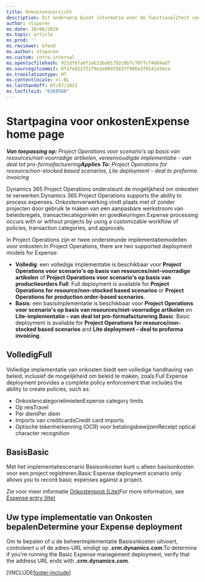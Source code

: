 ```yaml
---
title: Onkostenoverzicht
description: Dit onderwerp biedt informatie over de functionaliteit voor onkosten in Project Operations.
author: stsporen
ms.date: 10/06/2020
ms.topic: article
ms.prod: ''
ms.reviewer: kfend
ms.author: stsporen
ms.custom: intro-internal
ms.openlocfilehash: 921df6fa8f1eb33bd01792c0b7c787fc74604adf
ms.sourcegitcommit: 0fafe022731f0e1e8693382ff906e3f8541d34ca
ms.translationtype: HT
ms.contentlocale: nl-NL
ms.lasthandoff: 07/07/2021
ms.locfileid: "6368560"
---
```

# <a name="expense-home-page"></a><span data-ttu-id="352bf-103">Startpagina voor onkosten</span><span class="sxs-lookup"><span data-stu-id="352bf-103">Expense home page</span></span>

<span data-ttu-id="352bf-104">_**Van toepassing op:** Project Operations voor scenario's op basis van resources/niet-voorradige artikelen, vereenvoudigde implementatie - van deal tot pro-formafacturering_</span><span class="sxs-lookup"><span data-stu-id="352bf-104">_**Applies To:** Project Operations for resource/non-stocked based scenarios, Lite deployment - deal to proforma invoicing_</span></span>


<span data-ttu-id="352bf-105">Dynamics 365 Project Operations ondersteunt de mogelijkheid om onkosten te verwerken.</span><span class="sxs-lookup"><span data-stu-id="352bf-105">Dynamics 365 Project Operations supports the ability to process expenses.</span></span> <span data-ttu-id="352bf-106">Onkostenverwerking vindt plaats met of zonder projecten door gebruik te maken van een aanpasbare werkstroom van beleidsregels, transactiecategorieën en goedkeuringen.</span><span class="sxs-lookup"><span data-stu-id="352bf-106">Expense processing occurs with or without projects by using a customizable workflow of policies, transaction categories, and approvals.</span></span>

<span data-ttu-id="352bf-107">In Project Operations zijn er twee ondersteunde implementatiemodellen voor onkosten:</span><span class="sxs-lookup"><span data-stu-id="352bf-107">In Project Operations, there are two supported deployment models for Expense:</span></span> 

- <span data-ttu-id="352bf-108">**Volledig**: een volledige implementatie is beschikbaar voor **Project Operations voor scenario's op basis van resources/niet-voorradige artikelen** of **Project Operations voor scenario's op basis van productieorders**.</span><span class="sxs-lookup"><span data-stu-id="352bf-108">**Full**: Full deployment is available for **Project Operations for resource/non-stocked based scenarios** or **Project Operations for production order-based scenarios**.</span></span>
- <span data-ttu-id="352bf-109">**Basis**: een basisimplementatie is beschikbaar voor **Project Operations voor scenario's op basis van resources/niet-voorradige artikelen** en **Lite-implementatie – van deal tot pro-formafacturering**.</span><span class="sxs-lookup"><span data-stu-id="352bf-109">**Basic**: Basic deployment is available for **Project Operations for resource/non-stocked based scenarios** and **Lite deployment – deal to proforma invoicing**.</span></span>

## <a name="full"></a><span data-ttu-id="352bf-110">Volledig</span><span class="sxs-lookup"><span data-stu-id="352bf-110">Full</span></span> 
<span data-ttu-id="352bf-111">Volledige implementatie van onkosten biedt een volledige handhaving van beleid, inclusief de mogelijkheid om beleid te maken, zoals:</span><span class="sxs-lookup"><span data-stu-id="352bf-111">Full Expense deployment provides a complete policy enforcement that includes the ability to create policies, such as:</span></span>

  - <span data-ttu-id="352bf-112">Onkostencategorielimieten</span><span class="sxs-lookup"><span data-stu-id="352bf-112">Expense category limits</span></span>
  - <span data-ttu-id="352bf-113">Op reis</span><span class="sxs-lookup"><span data-stu-id="352bf-113">Travel</span></span>
  - <span data-ttu-id="352bf-114">Per diem</span><span class="sxs-lookup"><span data-stu-id="352bf-114">Per diem</span></span>
  - <span data-ttu-id="352bf-115">Imports van creditcards</span><span class="sxs-lookup"><span data-stu-id="352bf-115">Credit card imports</span></span>
  - <span data-ttu-id="352bf-116">Optische tekenherkenning (OCR) voor betalingsbewijzen</span><span class="sxs-lookup"><span data-stu-id="352bf-116">Receipt optical character recognition</span></span>

## <a name="basic"></a><span data-ttu-id="352bf-117">Basis</span><span class="sxs-lookup"><span data-stu-id="352bf-117">Basic</span></span> 
<span data-ttu-id="352bf-118">Met het implementatiescenario Basisonkosten kunt u alleen basisonkosten voor een project registreren.</span><span class="sxs-lookup"><span data-stu-id="352bf-118">Basic Expense deployment scenario only allows you to record basic expenses against a project.</span></span> 

<span data-ttu-id="352bf-119">Zie voor meer informatie [Onkostenpost (Lite)](basic-expense.md)</span><span class="sxs-lookup"><span data-stu-id="352bf-119">For more information, see [Expense entry (lite)](basic-expense.md)</span></span>

## <a name="determine-your-expense-deployment"></a><span data-ttu-id="352bf-120">Uw type implementatie van Onkosten bepalen</span><span class="sxs-lookup"><span data-stu-id="352bf-120">Determine your Expense deployment</span></span>
<span data-ttu-id="352bf-121">Om te bepalen of u de beheerimplementatie Basisonkosten uitvoert, controleert u of de adres-URL eindigt op **.crm.dynamics.com**.</span><span class="sxs-lookup"><span data-stu-id="352bf-121">To determine if you're running the Basic Expense management deployment, verify that the address URL ends with **.crm.dynamics.com**.</span></span> 


[!INCLUDE[footer-include](../includes/footer-banner.md)]